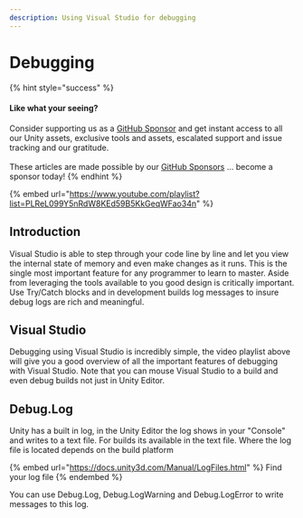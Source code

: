 ```yaml
---
description: Using Visual Studio for debugging
---
```


# Debugging

{% hint style="success" %}
#### Like what your seeing?

Consider supporting us as a [GitHub Sponsor](../../become-a-sponsor.md) and get instant access to all our Unity assets, exclusive tools and assets, escalated support and issue tracking and our gratitude.\
\
These articles are made possible by our [GitHub Sponsors](https://github.com/sponsors/heathen-engineering) ... become a sponsor today!
{% endhint %}

{% embed url="https://www.youtube.com/playlist?list=PLReL099Y5nRdW8KEd59B5KkGeqWFao34n" %}

## Introduction

Visual Studio is able to step through your code line by line and let you view the internal state of memory and even make changes as it runs. This is the single most important feature for any programmer to learn to master. Aside from leveraging the tools available to you good design is critically important. Use Try/Catch blocks and in development builds log messages to insure debug logs are rich and meaningful.

## Visual Studio

Debugging using Visual Studio is incredibly simple, the video playlist above will give you a good overview of all the important features of debugging with Visual Studio. Note that you can mouse Visual Studio to a build and even debug builds not just in Unity Editor.

## Debug.Log

Unity has a built in log, in the Unity Editor the log shows in your "Console" and writes to a text file. For builds its available in the text file. Where the log file is located depends on the build platform

{% embed url="https://docs.unity3d.com/Manual/LogFiles.html" %}
Find your log file
{% endembed %}

You can use Debug.Log, Debug.LogWarning and Debug.LogError to write messages to this log.&#x20;
